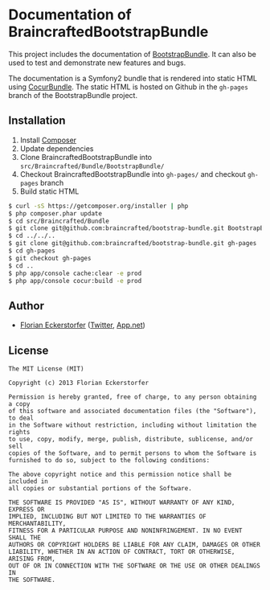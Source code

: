 Documentation of BraincraftedBootstrapBundle
============================================

This project includes the documentation of [BootstrapBundle](http://bootstrap.braincrafted.com). It can also be used
to test and demonstrate new features and bugs.

The documentation is a Symfony2 bundle that is rendered into static HTML using
[CocurBundle](http://github.com/braincrafted/cocur-bundle). The static HTML is hosted on Github in the `gh-pages`
branch of the BootstrapBundle project.


Installation
------------

1. Install [Composer](http://getcomposer.org)
2. Update dependencies
3. Clone BraincraftedBootstrapBundle into `src/Braincrafted/Bundle/BootstrapBundle/`
4. Checkout BraincraftedBootstrapBundle into `gh-pages/` and checkout `gh-pages` branch
5. Build static HTML

```bash
$ curl -sS https://getcomposer.org/installer | php
$ php composer.phar update
$ cd src/Braincrafted/Bundle
$ git clone git@github.com:braincrafted/bootstrap-bundle.git BootstrapBundle
$ cd ../../..
$ git clone git@github.com:braincrafted/bootstrap-bundle.git gh-pages
$ cd gh-pages
$ git checkout gh-pages
$ cd ..
$ php app/console cache:clear -e prod
$ php app/console cocur:build -e prod
```


Author
------

- [Florian Eckerstorfer](http://florian.ec) ([Twitter](http://twitter.com/Florian_), [App.net](http://app.net/florian))


License
-------

    The MIT License (MIT)

    Copyright (c) 2013 Florian Eckerstorfer

    Permission is hereby granted, free of charge, to any person obtaining a copy
    of this software and associated documentation files (the "Software"), to deal
    in the Software without restriction, including without limitation the rights
    to use, copy, modify, merge, publish, distribute, sublicense, and/or sell
    copies of the Software, and to permit persons to whom the Software is
    furnished to do so, subject to the following conditions:

    The above copyright notice and this permission notice shall be included in
    all copies or substantial portions of the Software.

    THE SOFTWARE IS PROVIDED "AS IS", WITHOUT WARRANTY OF ANY KIND, EXPRESS OR
    IMPLIED, INCLUDING BUT NOT LIMITED TO THE WARRANTIES OF MERCHANTABILITY,
    FITNESS FOR A PARTICULAR PURPOSE AND NONINFRINGEMENT. IN NO EVENT SHALL THE
    AUTHORS OR COPYRIGHT HOLDERS BE LIABLE FOR ANY CLAIM, DAMAGES OR OTHER
    LIABILITY, WHETHER IN AN ACTION OF CONTRACT, TORT OR OTHERWISE, ARISING FROM,
    OUT OF OR IN CONNECTION WITH THE SOFTWARE OR THE USE OR OTHER DEALINGS IN
    THE SOFTWARE.
